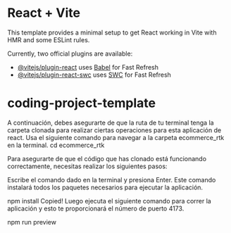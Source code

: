 # React + Vite

This template provides a minimal setup to get React working in Vite with HMR and some ESLint rules.

Currently, two official plugins are available:

- [@vitejs/plugin-react](https://github.com/vitejs/vite-plugin-react/blob/main/packages/plugin-react/README.md) uses [Babel](https://babeljs.io/) for Fast Refresh
- [@vitejs/plugin-react-swc](https://github.com/vitejs/vite-plugin-react-swc) uses [SWC](https://swc.rs/) for Fast Refresh

# coding-project-template

A continuación, debes asegurarte de que la ruta de tu terminal tenga la carpeta clonada para realizar ciertas operaciones para esta aplicación de react. Usa el siguiente comando para navegar a la carpeta ecommerce_rtk en la terminal.
cd ecommerce_rtk

Para asegurarte de que el código que has clonado está funcionando correctamente, necesitas realizar los siguientes pasos:

Escribe el comando dado en la terminal y presiona Enter. Este comando instalará todos los paquetes necesarios para ejecutar la aplicación.

npm install
Copied!
Luego ejecuta el siguiente comando para correr la aplicación y esto te proporcionará el número de puerto 4173.

npm run preview

